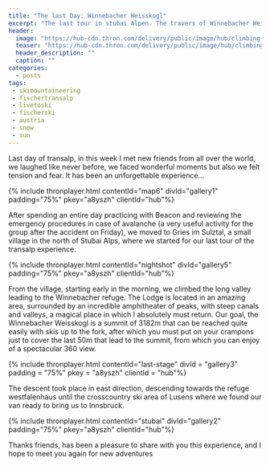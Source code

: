 ```yaml
---
title: "The last Day: Winnebacher Weisskogl"
excerpt: "The last tour in stubai Alpen. The travers of Winnebacher Weisskogl."
header: 
  image: "https://hub-cdn.thron.com/delivery/public/image/hub/climbing-up/a8yszh/std/1600x400/header.jpg?scalemode=manual&cropmode=pixel&adjustcrop=extend&cropx=0&cropy=1800&cropw=4000&croph=1250"
  teaser: "https://hub-cdn.thron.com/delivery/public/image/hub/climbing-up/a8yszh/std/800x400/header.jpg?scalemode=auto"
  header_description: ""
  caption: ""
categories:
  - posts
tags: 
 - skimountaineering
 - fischertransalp
 - livetoski
 - fischerski
 - austria
 - snow
 - sun
---
```


Last day of transalp, in this week I met new friends from all over the world, we laughed like never before, we faced wonderful moments but  also we felt tension and fear. It has been an unforgettable experience...

{% include thronplayer.html contentId="map6" divId="gallery1" padding="75%" pkey="a8yszh" clientId="hub"%}

After spending an entire day practicing with Beacon and reviewing the emergency procedures in case of avalanche (a very useful activity for the group after the accident on Friday), we moved to Gries im Sulztal, a small village in the north of Stubai Alps, where we started for our last tour of the transalp experience.

{% include thronplayer.html contentId="nightshot" divId="gallery5" padding="75%" pkey="a8yszh" clientId="hub"%}

From the village, starting early in the morning, we climbed the long valley leading to the Winnebacher refuge. The Lodge is located in an amazing area, surrounded by an incredible amphitheater of peaks, with steep canals and valleys, a magical place in which I absolutely must return.
Our goal, the Winnebacher Weisskogl is a summit of 3182m that can be reached quite easily with skis up to the fork, after which you must put on your crampons just to cover the last 50m that lead to the summit, from which you can enjoy of a spectacular 360 view.

{% include thronplayer.html contentId="last-stage" divId = "gallery3" padding = "75%" pkey = "a8yszh" clientId = "hub"%}

The descent took place in east direction, descending towards the refuge westfalenhaus until the crosscountry ski area of Lusens where we found our van ready to bring us to Innsbruck.

{% include thronplayer.html contentId="stubai" divId="gallery2" padding="75%" pkey="a8yszh" clientId="hub"%}

Thanks friends, has been a pleasure to share with you this experience, and I hope to meet you again for new adventures

